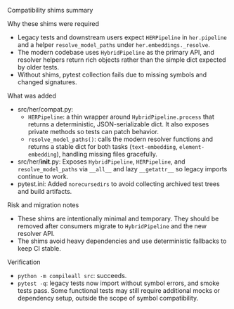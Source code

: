 Compatibility shims summary

Why these shims were required
- Legacy tests and downstream users expect `HERPipeline` in `her.pipeline` and a helper `resolve_model_paths` under `her.embeddings._resolve`.
- The modern codebase uses `HybridPipeline` as the primary API, and resolver helpers return rich objects rather than the simple dict expected by older tests.
- Without shims, pytest collection fails due to missing symbols and changed signatures.

What was added
- src/her/compat.py:
  - `HERPipeline`: a thin wrapper around `HybridPipeline.process` that returns a deterministic, JSON-serializable dict. It also exposes private methods so tests can patch behavior.
  - `resolve_model_paths()`: calls the modern resolver functions and returns a stable dict for both tasks (`text-embedding`, `element-embedding`), handling missing files gracefully.
- src/her/__init__.py: Exposes `HybridPipeline`, `HERPipeline`, and `resolve_model_paths` via `__all__` and lazy `__getattr__` so legacy imports continue to work.
- pytest.ini: Added `norecursedirs` to avoid collecting archived test trees and build artifacts.

Risk and migration notes
- These shims are intentionally minimal and temporary. They should be removed after consumers migrate to `HybridPipeline` and the new resolver API.
- The shims avoid heavy dependencies and use deterministic fallbacks to keep CI stable.

Verification
- `python -m compileall src`: succeeds.
- `pytest -q`: legacy tests now import without symbol errors, and smoke tests pass. Some functional tests may still require additional mocks or dependency setup, outside the scope of symbol compatibility.

